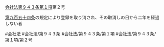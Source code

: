 [会社法第９４３条第１項](会社法＿＿＿＿第９４３条第１項)第２号

[第九百五十四条](会社法＿＿＿＿第９５４条)の規定により登録を取り消され、その取消しの日から二年を経過しない者


#会社法
#会社法/第９４３条
#会社法/第９４３条/第１項
#会社法/第９４３条/第１項/第２号
